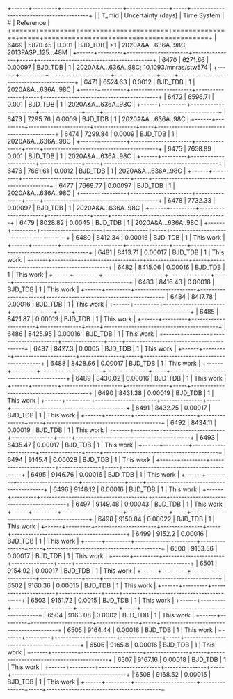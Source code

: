 +------+---------+----------------------+---------------+-----+-----------------------------------------+
|      |   T_mid |   Uncertainty (days) | Time System   | #   | Reference                               |
+======+=========+======================+===============+=====+=========================================+
| 6469 | 5870.45 |              0.001   | BJD_TDB       | >1  | 2020A&A…636A..98C; 2013PASP..125...48M  |
+------+---------+----------------------+---------------+-----+-----------------------------------------+
| 6470 | 6271.66 |              0.00097 | BJD_TDB       | 1   | 2020A&A…636A..98C; 10.1093/mnras/stw574 |
+------+---------+----------------------+---------------+-----+-----------------------------------------+
| 6471 | 6524.63 |              0.0012  | BJD_TDB       | 1   | 2020A&A...636A..98C                     |
+------+---------+----------------------+---------------+-----+-----------------------------------------+
| 6472 | 6596.71 |              0.001   | BJD_TDB       | 1   | 2020A&A...636A..98C                     |
+------+---------+----------------------+---------------+-----+-----------------------------------------+
| 6473 | 7295.76 |              0.0009  | BJD_TDB       | 1   | 2020A&A...636A..98C                     |
+------+---------+----------------------+---------------+-----+-----------------------------------------+
| 6474 | 7299.84 |              0.0009  | BJD_TDB       | 1   | 2020A&A...636A..98C                     |
+------+---------+----------------------+---------------+-----+-----------------------------------------+
| 6475 | 7658.89 |              0.001   | BJD_TDB       | 1   | 2020A&A...636A..98C                     |
+------+---------+----------------------+---------------+-----+-----------------------------------------+
| 6476 | 7661.61 |              0.0012  | BJD_TDB       | 1   | 2020A&A...636A..98C                     |
+------+---------+----------------------+---------------+-----+-----------------------------------------+
| 6477 | 7669.77 |              0.00097 | BJD_TDB       | 1   | 2020A&A...636A..98C                     |
+------+---------+----------------------+---------------+-----+-----------------------------------------+
| 6478 | 7732.33 |              0.00097 | BJD_TDB       | 1   | 2020A&A...636A..98C                     |
+------+---------+----------------------+---------------+-----+-----------------------------------------+
| 6479 | 8028.82 |              0.0045  | BJD_TDB       | 1   | 2020A&A...636A..98C                     |
+------+---------+----------------------+---------------+-----+-----------------------------------------+
| 6480 | 8412.34 |              0.00016 | BJD_TDB       | 1   | This work                               |
+------+---------+----------------------+---------------+-----+-----------------------------------------+
| 6481 | 8413.71 |              0.00017 | BJD_TDB       | 1   | This work                               |
+------+---------+----------------------+---------------+-----+-----------------------------------------+
| 6482 | 8415.06 |              0.00016 | BJD_TDB       | 1   | This work                               |
+------+---------+----------------------+---------------+-----+-----------------------------------------+
| 6483 | 8416.43 |              0.00018 | BJD_TDB       | 1   | This work                               |
+------+---------+----------------------+---------------+-----+-----------------------------------------+
| 6484 | 8417.78 |              0.00016 | BJD_TDB       | 1   | This work                               |
+------+---------+----------------------+---------------+-----+-----------------------------------------+
| 6485 | 8421.87 |              0.00019 | BJD_TDB       | 1   | This work                               |
+------+---------+----------------------+---------------+-----+-----------------------------------------+
| 6486 | 8425.95 |              0.00016 | BJD_TDB       | 1   | This work                               |
+------+---------+----------------------+---------------+-----+-----------------------------------------+
| 6487 | 8427.3  |              0.0005  | BJD_TDB       | 1   | This work                               |
+------+---------+----------------------+---------------+-----+-----------------------------------------+
| 6488 | 8428.66 |              0.00017 | BJD_TDB       | 1   | This work                               |
+------+---------+----------------------+---------------+-----+-----------------------------------------+
| 6489 | 8430.02 |              0.00016 | BJD_TDB       | 1   | This work                               |
+------+---------+----------------------+---------------+-----+-----------------------------------------+
| 6490 | 8431.38 |              0.00019 | BJD_TDB       | 1   | This work                               |
+------+---------+----------------------+---------------+-----+-----------------------------------------+
| 6491 | 8432.75 |              0.00017 | BJD_TDB       | 1   | This work                               |
+------+---------+----------------------+---------------+-----+-----------------------------------------+
| 6492 | 8434.11 |              0.00019 | BJD_TDB       | 1   | This work                               |
+------+---------+----------------------+---------------+-----+-----------------------------------------+
| 6493 | 8435.47 |              0.00017 | BJD_TDB       | 1   | This work                               |
+------+---------+----------------------+---------------+-----+-----------------------------------------+
| 6494 | 9145.4  |              0.00028 | BJD_TDB       | 1   | This work                               |
+------+---------+----------------------+---------------+-----+-----------------------------------------+
| 6495 | 9146.76 |              0.00016 | BJD_TDB       | 1   | This work                               |
+------+---------+----------------------+---------------+-----+-----------------------------------------+
| 6496 | 9148.12 |              0.00016 | BJD_TDB       | 1   | This work                               |
+------+---------+----------------------+---------------+-----+-----------------------------------------+
| 6497 | 9149.48 |              0.00043 | BJD_TDB       | 1   | This work                               |
+------+---------+----------------------+---------------+-----+-----------------------------------------+
| 6498 | 9150.84 |              0.00022 | BJD_TDB       | 1   | This work                               |
+------+---------+----------------------+---------------+-----+-----------------------------------------+
| 6499 | 9152.2  |              0.00016 | BJD_TDB       | 1   | This work                               |
+------+---------+----------------------+---------------+-----+-----------------------------------------+
| 6500 | 9153.56 |              0.00017 | BJD_TDB       | 1   | This work                               |
+------+---------+----------------------+---------------+-----+-----------------------------------------+
| 6501 | 9154.92 |              0.00017 | BJD_TDB       | 1   | This work                               |
+------+---------+----------------------+---------------+-----+-----------------------------------------+
| 6502 | 9160.36 |              0.00015 | BJD_TDB       | 1   | This work                               |
+------+---------+----------------------+---------------+-----+-----------------------------------------+
| 6503 | 9161.72 |              0.0015  | BJD_TDB       | 1   | This work                               |
+------+---------+----------------------+---------------+-----+-----------------------------------------+
| 6504 | 9163.08 |              0.0002  | BJD_TDB       | 1   | This work                               |
+------+---------+----------------------+---------------+-----+-----------------------------------------+
| 6505 | 9164.44 |              0.00018 | BJD_TDB       | 1   | This work                               |
+------+---------+----------------------+---------------+-----+-----------------------------------------+
| 6506 | 9165.8  |              0.00016 | BJD_TDB       | 1   | This work                               |
+------+---------+----------------------+---------------+-----+-----------------------------------------+
| 6507 | 9167.16 |              0.00018 | BJD_TDB       | 1   | This work                               |
+------+---------+----------------------+---------------+-----+-----------------------------------------+
| 6508 | 9168.52 |              0.00015 | BJD_TDB       | 1   | This work                               |
+------+---------+----------------------+---------------+-----+-----------------------------------------+